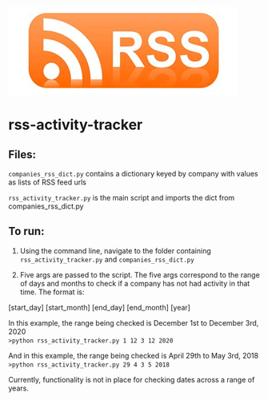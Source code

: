 ![RSS Logo](/rss_logo.png)

# rss-activity-tracker

## Files:

`companies_rss_dict.py` contains a dictionary keyed by company with values as lists of RSS feed urls

`rss_activity_tracker.py` is the main script and imports the dict from companies_rss_dict.py

## To run:

1) Using the command line, navigate to the folder containing `rss_activity_tracker.py` and `companies_rss_dict.py`

3) Five args are passed to the script. The five args correspond to the range of days and months to check if a company has not had activity in that time. The format is:

[start_day] [start_month] [end_day] [end_month] [year]

In this example, the range being checked is December 1st to December 3rd, 2020 <br />
`>python rss_activity_tracker.py 1 12 3 12 2020`

And in this example, the range being checked is April 29th to May 3rd, 2018 <br />
`>python rss_activity_tracker.py 29 4 3 5 2018`

Currently, functionality is not in place for checking dates across a range of years. 
